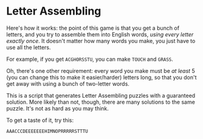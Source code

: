 # Letter Assembling

Here's how it works: the point of this game is that you get a bunch of letters, and you try to assemble them into English words, *using every letter exactly once*. It doesn't matter how many words you make, you just have to use all the letters.

For example, if you get `ACGHORSSTU`, you can make `TOUCH` and `GRASS`.

Oh, there's one other requirement: every word you make must be *at least* 5 (you can change this to make it easier/harder) letters long, so that you don't get away with using a bunch of two-letter words.

This is a script that generates Letter Assembling puzzles with a guaranteed solution. More likely than not, though, there are many solutions to the same puzzle. It's not as hard as you may think.

To get a taste of it, try this:

```
AAACCCDEEEEEEEHIMNOPRRRRRSTTTU
```
